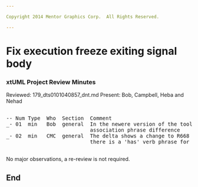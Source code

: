 ```yaml
---

Copyright 2014 Mentor Graphics Corp.  All Rights Reserved.

---
```


# Fix execution freeze exiting signal body
### xtUML Project Review Minutes

Reviewed:  179_dts0101040857_dnt.md
Present:   Bob, Campbell, Heba and Nehad

<pre>

-- Num Type  Who  Section  Comment
_- 01  min   Bob  general  In the newere version of the tool the comparison didn't capture the 
                           association phrase difference 
_- 02  min   CMC  general  The delta shows a change to R668 which he doesn't recall making.
                           there is a 'has' verb phrase for that association.

</pre>
   
No major observations, a re-review is not required.



End
---
